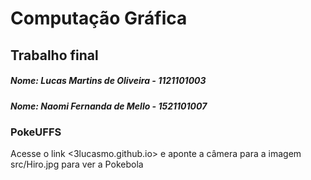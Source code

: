 # Computação Gráfica
## Trabalho final

##### Nome: Lucas Martins de Oliveira - 1121101003
##### Nome: Naomi Fernanda de Mello - 1521101007

### PokeUFFS
Acesse o link <3lucasmo.github.io> e aponte a câmera para a imagem src/Hiro.jpg para ver a Pokebola
